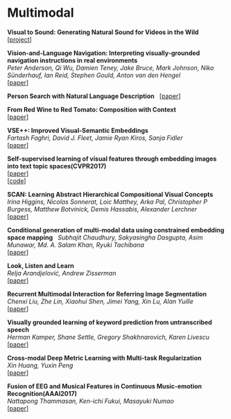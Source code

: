 # Multimodal  
**Visual to Sound: Generating Natural Sound for Videos in the Wild**  
[[project](http://bvision11.cs.unc.edu/bigpen/yipin/visual2sound_webpage/visual2sound.html)]  

**Vision-and-Language Navigation: Interpreting visually-grounded navigation instructions in real environments**  
*Peter Anderson, Qi Wu, Damien Teney, Jake Bruce, Mark Johnson, Niko Sünderhauf, Ian Reid, Stephen Gould, Anton van den Hengel*  
[[paper](https://arxiv.org/abs/1711.07280)]  

**Person Search with Natural Language Description**  
[[paper](http://openaccess.thecvf.com/content_cvpr_2017/papers/Li_Person_Search_With_CVPR_2017_paper.pdf)]  

**From Red Wine to Red Tomato: Composition with Context**  
[[paper](http://www.cs.cmu.edu/~imisra/data/composing_cvpr17.pdf)]  

**VSE++: Improved Visual-Semantic Embeddings**  
*Fartash Faghri, David J. Fleet, Jamie Ryan Kiros, Sanja Fidler*  
[[paper](https://arxiv.org/abs/1707.05612)]  

**Self-supervised learning of visual features through embedding images into text topic spaces(CVPR2017)**  
[[paper](https://arxiv.org/pdf/1705.08631.pdf)]  
[[code](https://github.com/lluisgomez/TextTopicNet)]  

**SCAN: Learning Abstract Hierarchical Compositional Visual Concepts**  
*Irina Higgins, Nicolas Sonnerat, Loic Matthey, Arka Pal, Christopher P Burgess, Matthew Botvinick, Demis Hassabis, Alexander Lerchner*  
[[paper](https://arxiv.org/abs/1707.03389)]  

**Conditional generation of multi-modal data using constrained embedding space mapping**  
*Subhajit Chaudhury, Sakyasingha Dasgupta, Asim Munawar, Md. A. Salam Khan, Ryuki Tachibana*  
[[paper](https://arxiv.org/abs/1707.00860)]  

**Look, Listen and Learn**  
*Relja Arandjelović, Andrew Zisserman*  
[[paper](https://arxiv.org/abs/1705.08168)]  

**Recurrent Multimodal Interaction for Referring Image Segmentation**  
*Chenxi Liu, Zhe Lin, Xiaohui Shen, Jimei Yang, Xin Lu, Alan Yuille*  
[[paper](https://arxiv.org/abs/1703.07939)]  

**Visually grounded learning of keyword prediction from untranscribed speech**  
*Herman Kamper, Shane Settle, Gregory Shakhnarovich, Karen Livescu*  
[[paper](https://arxiv.org/abs/1703.08136v1)]  

**Cross-modal Deep Metric Learning with Multi-task Regularization**  
*Xin Huang, Yuxin Peng*  
[[paper](https://arxiv.org/abs/1703.07026)]  

**Fusion of EEG and Musical Features in Continuous Music-emotion Recognition(AAAI2017)**  
*Nattapong Thammasan, Ken-ichi Fukui, Masayuki Numao*  
[[paper](https://arxiv.org/abs/1611.10120)]  

